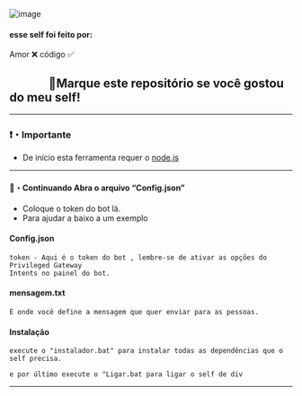 ![image](https://media.discordapp.net/attachments/952559002959622194/954006702938783844/Screenshot_3.png?width=790&height=427)

#### esse self foi feito por:
Amor ❌ código ✅

## ‎ ‎ ‎ ‎ ‎ ‎ ‎ ‎ ‎ ‎ ‎ ‎ ‎ ‎ 🌟Marque este repositório se você gostou do meu self!

---------------------------------------

### ❗・Importante
* De início esta ferramenta requer o [node.js](https://nodejs.org/en/download/)


---------------------------------------

#### 🔧・Continuando Abra o arquivo “Config.json” 
* Coloque o token do bot lá.
* Para ajudar a baixo a um exemplo

#### Config.json

```
token - Aqui é o token do bot , lembre-se de ativar as opções do Privileged Gateway 
Intents no painel do bot.
```

#### mensagem.txt

```
É onde você define a mensagem que quer enviar para as pessoas.
```

#### Instalação

```
execute o "instalador.bat" para instalar todas as dependências que o self precisa.
```

```
e por último execute o "Ligar.bat para ligar o self de div
```

---------------------------------------

